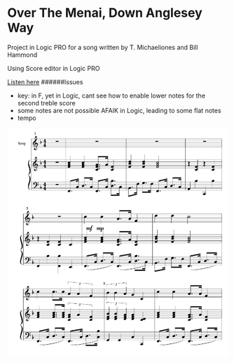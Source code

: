 # Over The Menai, Down Anglesey Way
Project in Logic PRO for a song written by 
T. Michaeliones and Bill Hammond


Using Score editor in Logic PRO

[Listen here](https://github.com/tristian2/OverTheMenaiDownAngleseyWay/blob/main/Over%20The%20Menai%2C%20Down%20Anglesey%20Way.mp3)
######Issues
* key: in F, yet in Logic, cant see how to enable lower notes for the second treble score
* some notes are not possible AFAIK in Logic, leading to some flat notes
* tempo


![alt text](https://github.com/tristian2/OverTheMenaiDownAngleseyWay/blob/main/images/1.png?raw=true)

